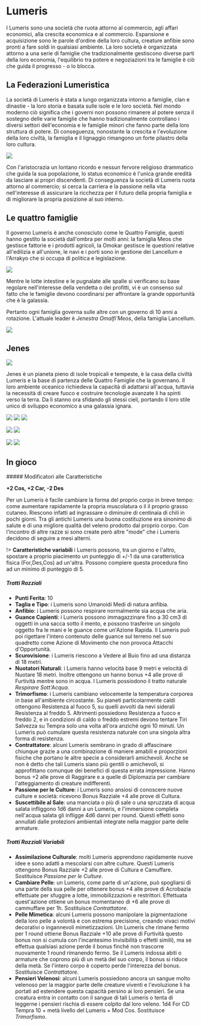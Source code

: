 # Lumeris
I Lumeris sono una società che ruota attorno al commercio, agli affari economici, alla crescita economica e al commercio. Espansione e acquisizione sono le parole d'ordine della loro cultura, creature anfibie sono pronti a fare soldi in qualsiasi ambiente. La loro società è organizzata attorno a una serie di famiglie che tradizionalmente gestiscono diverse parti della loro economia, l'equilibrio tra potere e negoziazioni tra le famiglie è ciò che guida il progresso - o lo blocca.

## La Federazioni Lumeristica
La società di Lumeris è stata a lungo organizzata intorno a famiglie, clan e dinastie - la loro storia e basata sulle isole e le loro società. Nel mondo moderno ciò significa che i governi non possono rimanere al potere senza il sostegno delle varie famiglie che hanno tradizionalmente controllano i diversi settori dell'economia e le famiglie minori che fanno parte della loro struttura di potere. Di conseguenza, nonostante la crescita e l'evoluzione della loro civiltà, la famiglia e il lignaggio rimangono un forte pilastro della loro cultura.

![](../../assets/custom_theme/space/images/lumeris/1.jpg)

Con l'aristocrazia un lontano ricordo e nessun fervore religioso drammatico che guida la sua popolazione, lo status economico è l'unica grande eredità da lasciare ai propri discendenti. Di conseguenza la società di Lumeris ruota attorno al commercio; si cerca la carriera e la passione nella vita nell'interesse di assicurare la ricchezza per il futuro della propria famiglia e di migliorare la propria posizione al suo interno.

## Le quattro famiglie
Il governo Lumeris è anche conosciuto come le Quattro Famiglie, questi hanno gestito la società dall'ombra per molti anni: la famiglia Meos che gestisce fattorie e i prodotti agricoli, la Omokar gestisce le questioni relative all'edilizia e all'unione, le navi e i porti sono in gestione dei Lancellum e l'Arrakyo che si occupa di politica e legislazione.

![](../../assets/custom_theme/space/images/lumeris/5.webp)

Mentre le lotte intestine e le pugnalate alle spalle si verificano su base regolare nell'interesse della vendetta o dei profitti, vi è un consenso sul fatto che le famiglie devono coordinarsi per affrontare la grande opportunità che è la galassia.

Pertanto ogni famiglia governa sulle altre con un governo di 10 anni a rotazione.
L'attuale leader è *Jenestra Omalfi'Meos*, della famiglia Lancellum.

![](../../assets/custom_theme/space/images/lumeris/2.jpg)

## Jenes

![](../../assets/custom_theme/space/images/lumeris/3.jpg)

Jenes è un pianeta pieno di isole tropicali e tempeste, è la casa della civiltà Lumeris e la base di partenza delle Quattro Famiglie che la governano. Il loro ambiente oceanico richiedeva la capacità di adattarsi all'acqua, tuttavia la necessità di creare fuoco e costruire tecnologie avanzate li ha spinti verso la terra. Da lì stanno ora sfidando gli stessi cieli, portando il loro stile unico di sviluppo economico a una galassia ignara.

![](../../assets/custom_theme/space/images/lumeris/4.jpg)
![](../../assets/custom_theme/space/images/lumeris/6.webp)
![](../../assets/custom_theme/space/images/lumeris/7.webp)


![](../../assets/custom_theme/space/images/lumeris/png-4.jpg)
![](../../assets/custom_theme/space/images/lumeris/png-3.jpg)

![](../../assets/custom_theme/space/images/lumeris/png-2.jpg) ![](../../assets/custom_theme/space/images/lumeris/png-1.jpg)

## In gioco

##### Modificatori alle Caratteristiche

**+2 Cos, +2 Car, -2 Des**

Per un Lumeris è facile cambiare la forma del proprio corpo in breve tempo: come aumentare rapidamente la propria muscolatura o il il proprio grasso cutaneo. Riescono infatti ad ingrassare o diminuire di centinaia di chili in pochi giorni. Tra gli antichi Lumeris una buona costituzione era sinonimo di salute e di una migliore qualità del veleno prodotto dal proprio corpo. Con l'incontro di altre razze si sono create però altre "mode" che i Lumeris decidono di seguire a mesi alterni.

!> **Caratteristiche variabili** i Lumeris possono, tra un giorno e l'altro, spostare a proprio piacimento un punteggio di +/-1 da una caratteristica fisica (For,Des,Cos) ad un'altra. Possono compiere questa procedura fino ad un minimo di punteggio di 5.

##### Tratti Razziali
- **Punti Ferita**: 10
- **Taglia e Tipo**: i Lumeris sono Umanoidi Medi di natura anfibia.
- **Anfibio**: i Lumeris possono respirare normalmente sia acqua che aria.
- **Guance Capienti**: i Lumeris possono immagazzinare fino a 30 cm3 di oggetti in una sacca sotto il mento, e possono trasferire un singolo oggetto fra le mani e le guance come un'Azione Rapida. Il Lumeris può poi rigettare l'intero contenuto delle guance sul terreno nel suo quadretto come Azione di Movimento che non provoca Attacchi d'Opportunità.
- **Scurovisione**: i Lumeris riescono a Vedere al Buio fino ad una distanza di 18 metri.
- **Nuotatori Naturali**: i Lumeris hanno velocità base 9 metri e velocità di Nuotare 18 metri.
Inoltre ottengono un hanno bonus +4 alle prove di Furtività mentre sono in acqua.
I Lumeris possiodono il tratto naturale *Respirare Sott'Acqua*.
- **Trimorfismo**: i Lumeris cambiano velocemente la temperatura corporea in base all'ambiente circostante. Su pianeti particolarmente caldi ottengono Resistenza al fuoco 5, su quelli avvolti da nevi siderali Resistenza al freddo 5. Altrimenti possiedono Resistenza a fuoco e freddo 2, e in condizioni di caldo o freddo estremi devono tentare Tiri Salvezza su Tempra solo una volta all'ora anziché ogni 10 minuti. Un Lumeris può cumulare questa resistenza naturale con una singola altra forma di resistenza.
- **Contrattatore**: alcuni Lumeris sembrano in grado di affascinare chiunque grazie a una combinazione di maniere amabili e proporzioni fisiche che portano le altre specie a considerarli amichevoli. Anche se non è detto che tali Lumeris siano più gentili o amichevoli, si approfittano comunque dei benefici di questa errata impressione. Hanno bonus +2 alle prove di Raggirare e a quelle di Diplomazia per cambiare l'atteggiamento di creature indifferenti.
- **Passione per le Culture**: i Lumeris sono ansiosi di conoscere nuove culture e società: ricevono Bonus Razziale +4 alle prove di Cultura.
- **Suscettibile al Sale**: una manciata o più di sale o una spruzzata di acqua salata infliggono 1d6 danni a un Lumeris, e l'immersione completa nell'acqua salata gli infligge 4d6 danni per round. Questi effetti sono annullati dalle protezioni ambientali integrate nella maggior parte delle armature.

##### Tratti Razziali Variabili

- **Assimilazione Culturale**: molti Lumeris apprendono rapidamente nuove idee e sono adatti a mescolarsi con altre culture. Questi Lumeris ottengono Bonus Razziale +2 alle prove di Cultura e Camuffare.
Sostituisce *Passione per le Culture*.
- **Cambiare Pelle**: un Lumeris, come parte di un'azione, può spogliarsi di una parte della sua pelle per ottenere bonus +4 alle prove di Acrobazia effettuate per sfuggire a lotte, immobilizzazioni e restrittori.
Effettuata quest'azione ottiene un bonus momentaneo di +6 alle prove di cammuffare per 1h.
Sostituisce *Contrattatore*.
- **Pelle Mimetica**: alcuni Lumeris possono manipolare la pigmentazione della loro pelle a volontà e con estrema precisione, creando vivaci motivi decorativi o ingannevoli mimetizzazioni. Un Lumeris che rimane fermo per 1 round ottiene Bonus Razziale +10 alle prove di Furtività questo bonus non si cumula con l'incantesimo Invisibilità o effetti simili), ma se effettua qualsiasi azione perde il bonus finché non trascorre nuovamente 1 round rimanendo fermo. Se il Lumeris indossa abiti o armature che coprono più di un metà del suo corpo, il bonus si riduce della metà. Se l'intero corpo è coperto perde l'interezza del bonus.
Sostituisce *Contrattatore*.
- **Pensieri Velenosi**: alcuni Lumeris possiedono ancora un sangue molto velenoso per la maggior parte delle creature viventi e l'evoluzione li ha portati ad estendere questa capacità persino ai loro pensieri. Se una creatura entra in contatto con il sangue di tali Lumeris o tenta di leggerne i pensieri rischia di essere colpito dal loro veleno. 1d4 For CD Tempra 10 + metà livello del Lumeris + Mod Cos.
Sostituisce *Trimorfismo*.
